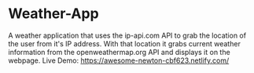 # Weather-App
A weather application that uses the ip-api.com API to grab the location of the user from it's IP address. With that location it grabs current weather information from the openweathermap.org API and displays it on the webpage.
Live Demo: https://awesome-newton-cbf623.netlify.com/
